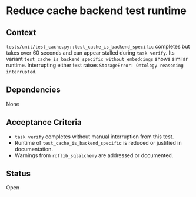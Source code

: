 # Reduce cache backend test runtime

## Context
`tests/unit/test_cache.py::test_cache_is_backend_specific` completes but takes
over 60 seconds and can appear stalled during `task verify`. Its variant
`test_cache_is_backend_specific_without_embeddings` shows similar runtime.
Interrupting either test raises `StorageError: Ontology reasoning interrupted`.

## Dependencies
None

## Acceptance Criteria
- `task verify` completes without manual interruption from this test.
- Runtime of `test_cache_is_backend_specific` is reduced or justified in documentation.
- Warnings from `rdflib_sqlalchemy` are addressed or documented.

## Status
Open
